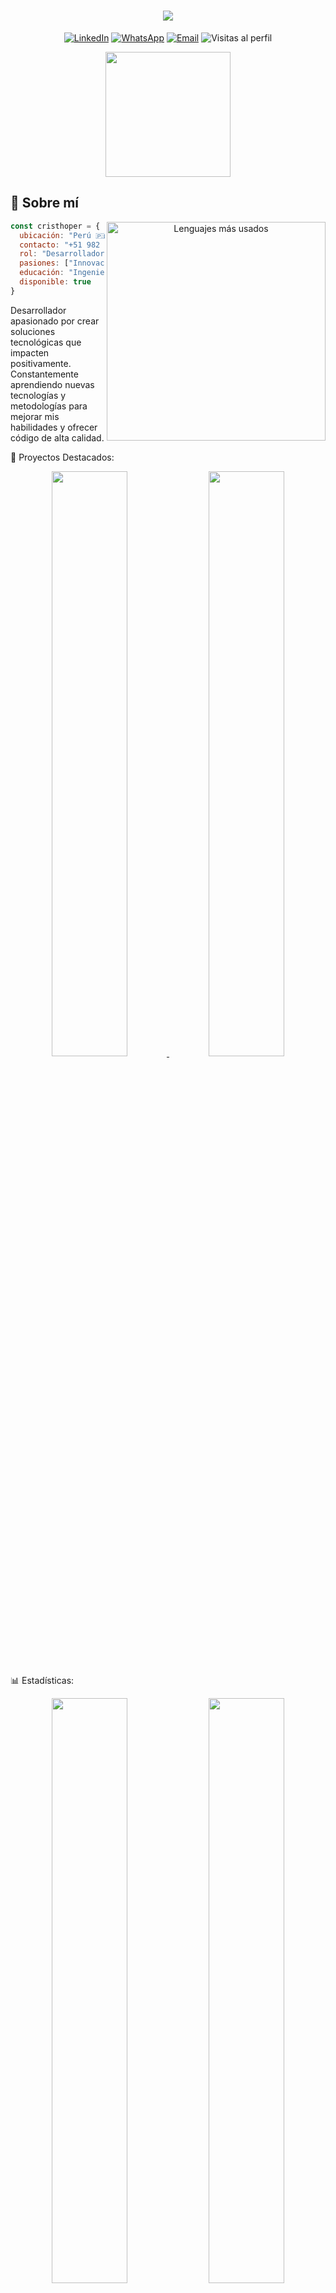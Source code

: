 <h1 align="center">
  <img src="https://readme-typing-svg.herokuapp.com/?lines=¡Hola!+Soy+Cristhoper+Socalay;Desarrollador+Full+Stack;Bienvenido+a+mi+GitHub&center=true&size=25&color=36BCF7">
</h1>

<p align="center">
  <a href="https://linkedin.com/in/cristhopersocalay"><img src="https://img.shields.io/badge/LinkedIn-0077B5?style=for-the-badge&logo=linkedin&logoColor=white" alt="LinkedIn"></a>
  <a href="tel:+51982316366"><img src="https://img.shields.io/badge/Contacto-+51_982_316_366-25D366?style=for-the-badge&logo=whatsapp&logoColor=white" alt="WhatsApp"></a>
  <a href="mailto:cristhoper.socalay@ejemplo.com"><img src="https://img.shields.io/badge/Email-EA4335?style=for-the-badge&logo=gmail&logoColor=white" alt="Email"></a>
  <img src="https://komarev.com/ghpvc/?username=cristhopersocalay&style=for-the-badge&color=brightgreen" alt="Visitas al perfil">
</p>

<div align="center">
  <img height="200" src="https://media.giphy.com/media/v1.Y2lkPTc5MGI3NjExcDdmeGhrcmgyMW5mODhtODNnYW9mejQzcnhyaWRpZmFtbnBvZHh4YyZlcD12MV9pbnRlcm5hbF9naWZfYnlfaWQmY3Q9Zw/qgQUggAC3Pfv687qPC/giphy.gif" />
</div>

## 💫 Sobre mí

<p align="center">
  <img align="right" width="350" src="https://github-readme-stats.vercel.app/api/top-langs/?username=cristhopersocalay&layout=compact&hide_border=true&theme=tokyonight" alt="Lenguajes más usados">
</p>

```javascript
const cristhoper = {
  ubicación: "Perú 🇵🇪",
  contacto: "+51 982 316 366",
  rol: "Desarrollador Full Stack",
  pasiones: ["Innovación", "Código limpio", "UX/UI"],
  educación: "Ingeniería de Software",
  disponible: true
}
```
Desarrollador apasionado por crear soluciones tecnológicas que impacten positivamente. 
Constantemente aprendiendo nuevas tecnologías y metodologías para mejorar mis habilidades y ofrecer código de alta calidad.

🚀 Proyectos Destacados:
<div align="center">
  <a href="https://github.com/cristhopersocalay/proyecto-destacado">
    <img width="49%" src="https://github-readme-stats.vercel.app/api/pin/?username=cristhopersocalay&repo=proyecto-destacado&theme=tokyonight&hide_border=true" />
  </a>
  <a href="https://github.com/cristhopersocalay/otro-proyecto">
    <img width="49%" src="https://github-readme-stats.vercel.app/api/pin/?username=cristhopersocalay&repo=otro-proyecto&theme=tokyonight&hide_border=true" />
  </a>
</div>
<!-- PROYECTOS-LIST:START -->
<!-- Esta sección será actualizada automáticamente por GitHub Actions -->
<!-- PROYECTOS-LIST:END -->

📊 Estadísticas:

<div align="center">
  <img width="49%" src="https://github-readme-stats.vercel.app/api?username=cristhopersocalay&show_icons=true&theme=tokyonight&hide_border=true&count_private=true" />
  <img width="49%" src="https://github-readme-streak-stats.herokuapp.com?user=cristhopersocalay&theme=tokyonight&hide_border=true" />
</div>

⏱️ Esta semana me dediqué a:

<!--START_SECTION:waka-->
<!--END_SECTION:waka-->

🛠️ Mi stack tecnológico
<p align="center">
  <!-- SKILLS-LIST:START -->
  <!-- Esta sección será actualizada automáticamente por GitHub Actions -->
  <!-- SKILLS-LIST:END -->
</p>

Lenguajes de programación:

<p align="center">
  <img src="https://skillicons.dev/icons?i=js,ts,python,java,go&theme=dark" />
</p>

Frontend:

<p align="center">
  <img src="https://skillicons.dev/icons?i=html,css,react,vue,angular,tailwind,bootstrap&theme=dark" />
</p>

Backend:

<p align="center">
  <img src="https://skillicons.dev/icons?i=nodejs,express,django,spring,fastapi&theme=dark" />
</p>

Bases de datos:

<p align="center">
  <img src="https://skillicons.dev/icons?i=mongodb,mysql,postgresql,firebase,redis&theme=dark" />
</p>

DevOps y herramientas:

<p align="center">
  <img src="https://skillicons.dev/icons?i=git,docker,kubernetes,aws,gcp,azure,github,gitlab&theme=dark" />
</p>

📌 Actividad reciente:

<details>
  <summary>Ver mi actividad reciente en GitHub...</summary>
  <br/>
  <!--RECENT_ACTIVITY:start-->
  <!--RECENT_ACTIVITY:end-->
</details>

<div align="center">
  <img src="https://capsule-render.vercel.app/api?type=waving&color=gradient&height=100&section=footer" />
</div>
